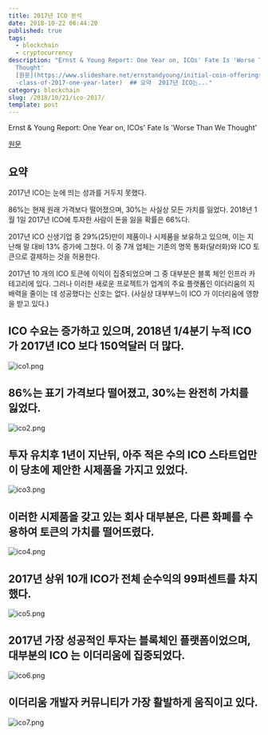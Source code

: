 ```yaml
---
title: 2017년 ICO 분석
date: 2018-10-22 06:44:20
published: true
tags:
  - blockchain
  - cryptocurrency
description: "Ernst & Young Report: One Year on, ICOs' Fate Is 'Worse Than We
  Thought'
  [원문](https://www.slideshare.net/ernstandyoung/initial-coin-offerings-icos-the\
  -class-of-2017-one-year-later)  ## 요약  2017년 ICO는..."
category: blockchain
slug: /2018/10/21/ico-2017/
template: post
---
```

Ernst & Young Report: One Year on, ICOs' Fate Is 'Worse Than We Thought'

[원문](https://www.slideshare.net/ernstandyoung/initial-coin-offerings-icos-the-class-of-2017-one-year-later)

## 요약

2017년 ICO는 눈에 띄는 성과를 거두지 못했다.

86%는 현재 원래 가격보다 떨어졌으며, 30%는 사실상 모든 가치를 잃었다. 2018년 1월 1일 2017년 ICO에 투자한 사람이 돈을 잃을 확률은 66%다.

2017년 ICO 신생기업 중 29%(25)만이 제품이나 시제품을 보유하고 있으며, 이는 지난해 말 대비 13% 증가에 그쳤다. 이 중 7개 업체는 기존의 명목 통화(달러화)와 ICO 토큰으로 결제하는 것을 허용한다.

2017년 10 개의 ICO 토큰에 이익이 집중되었으며 그 중 대부분은 블록 체인 인프라 카테고리에 있다. 그러나 이러한 새로운 프로젝트가 업계의 주요 플랫폼인 이더리움의 지배력을 줄이는 데 성공했다는 신호는 없다. (사실상 대부부느이 ICO 가 이더리움에 영향을 받고 있다.)

## ICO 수요는 증가하고 있으며, 2018년 1/4분기 누적 ICO가 2017년 ICO 보다 150억달러 더 많다.

![ico1.png](../images/ico1.PNG)

## 86%는 표기 가격보다 떨어졌고, 30%는 완전히 가치를 잃었다.

![ico2.png](../images/ico2.PNG)

## 투자 유치후 1년이 지난뒤, 아주 적은 수의 ICO 스타트업만이 당초에 제안한 시제품을 가지고 있었다.

![ico3.png](../images/ico3.PNG)

## 이러한 시제품을 갖고 있는 회사 대부분은, 다른 화폐를 수용하여 토큰의 가치를 떨어뜨렸다. 

![ico4.png](../images/ico4.PNG)

## 2017년 상위 10개 ICO가 전체 순수익의 99퍼센트를 차지했다.

![ico5.png](../images/ico5.PNG)

## 2017년 가장 성공적인 투자는 블록체인 플랫폼이었으며, 대부분의 ICO 는 이더리움에 집중되었다.

![ico6.png](../images/ico6.PNG)

## 이더리움 개발자 커뮤니티가 가장 활발하게 움직이고 있다.

![ico7.png](../images/ico7.PNG)